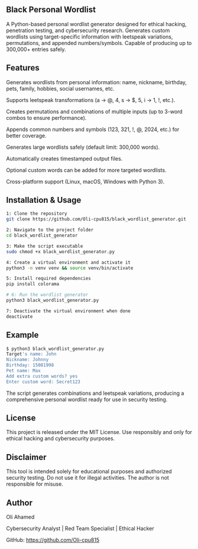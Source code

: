 ## Black Personal Wordlist 

A Python-based personal wordlist generator designed for ethical hacking, penetration testing, and cybersecurity research.
Generates custom wordlists using target-specific information with leetspeak variations, permutations, and appended numbers/symbols. Capable of producing up to 300,000+ entries safely.

## Features

Generates wordlists from personal information: name, nickname, birthday, pets, family, hobbies, social usernames, etc.

Supports leetspeak transformations (a -> @, 4, s -> $, 5, i -> 1, !, etc.).

Creates permutations and combinations of multiple inputs (up to 3-word combos to ensure performance).

Appends common numbers and symbols (123, 321, !, @, 2024, etc.) for better coverage.

Generates large wordlists safely (default limit: 300,000 words).

Automatically creates timestamped output files.

Optional custom words can be added for more targeted wordlists.

Cross-platform support (Linux, macOS, Windows with Python 3).


## Installation & Usage
```bash
1: Clone the repository
git clone https://github.com/Oli-cpu815/black_wordlist_generator.git

2: Navigate to the project folder
cd black_wordlist_generator

3: Make the script executable
sudo chmod +x black_wordlist_generator.py

4: Create a virtual environment and activate it
python3 -m venv venv && source venv/bin/activate

5: Install required dependencies
pip install colorama

# 6: Run the wordlist generator
python3 black_wordlist_generator.py

7: Deactivate the virtual environment when done
deactivate
```

## Example

```bash
$ python3 black_wordlist_generator.py
Target's name: John
Nickname: Johnny
Birthday: 15081998
Pet name: Max
Add extra custom words? yes
Enter custom word: Secret123
```


The script generates combinations and leetspeak variations, producing a comprehensive personal wordlist ready for use in security testing.


## License

This project is released under the MIT License.
Use responsibly and only for ethical hacking and cybersecurity purposes.

## Disclaimer

This tool is intended solely for educational purposes and authorized security testing.
Do not use it for illegal activities. The author is not responsible for misuse.

## Author

Oli Ahamed

Cybersecurity Analyst | Red Team Specialist | Ethical Hacker

GitHub: https://github.com/Oli-cpu815

